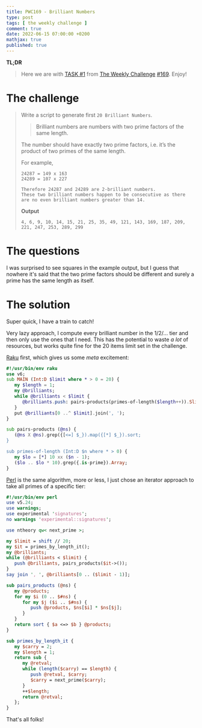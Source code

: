 ```yaml
---
title: PWC169 - Brilliant Numbers
type: post
tags: [ the weekly challenge ]
comment: true
date: 2022-06-15 07:00:00 +0200
mathjax: true
published: true
---
```


**TL;DR**

> Here we are with [TASK #1][] from [The Weekly Challenge][]
> [#169][]. Enjoy!

# The challenge

> Write a script to generate first `20 Brilliant Numbers`.
>
>> Brilliant numbers are numbers with two prime factors of the same
>> length.
>
> The number should have exactly two prime factors, i.e. it’s the
> product of two primes of the same length.
>
> For example,
>
>     24287 = 149 x 163
>     24289 = 107 x 227
>
>     Therefore 24287 and 24289 are 2-brilliant numbers.
>     These two brilliant numbers happen to be consecutive as there are no even brilliant numbers greater than 14.
>
>
> **Output**
>
>     4, 6, 9, 10, 14, 15, 21, 25, 35, 49, 121, 143, 169, 187, 209, 221, 247, 253, 289, 299

# The questions

I was surprised to see squares in the example output, but I guess that
nowhere it's said that the two prime factors should be different and
surely a prime has the same length as itself.

# The solution

Super quick, I have a train to catch!

Very lazy approach, I compute every brilliant number in the 1/2/... tier
and then only use the ones that I need. This has the potential to waste
*a lot* of resources, but works quite fine for the 20 items limit set in
the challenge.

[Raku][] first, which gives us some *meta* excitement:

```raku
#!/usr/bin/env raku
use v6;
sub MAIN (Int:D $limit where * > 0 = 20) {
   my $length = 1;
   my @brilliants;
   while @brilliants < $limit {
      @brilliants.push: pairs-products(primes-of-length($length++)).Slip;
   }
   put @brilliants[0 ..^ $limit].join(', ');
}

sub pairs-products (@ns) {
   (@ns X @ns).grep({[<=] $_}).map({[*] $_}).sort;
}

sub primes-of-length (Int:D $n where * > 0) {
   my $lo = [*] 10 xx ($n - 1);
   ($lo .. $lo * 10).grep({.is-prime}).Array;
}
```

[Perl][] is the same algorithm, more or less, I just chose an iterator
approach to take all primes of a specific tier:

```perl
#!/usr/bin/env perl
use v5.24;
use warnings;
use experimental 'signatures';
no warnings 'experimental::signatures';

use ntheory qw< next_prime >;

my $limit = shift // 20;
my $it = primes_by_length_it();
my @brilliants;
while (@brilliants < $limit) {
   push @brilliants, pairs_products($it->());
}
say join ', ', @brilliants[0 .. ($limit - 1)];

sub pairs_products (@ns) {
   my @products;
   for my $i (0 .. $#ns) {
      for my $j ($i .. $#ns) {
         push @products, $ns[$i] * $ns[$j];
      }
   }
   return sort { $a <=> $b } @products;
}

sub primes_by_length_it {
   my $carry = 2;
   my $length = 1;
   return sub {
      my @retval;
      while (length($carry) == $length) {
         push @retval, $carry;
         $carry = next_prime($carry);
      }
      ++$length;
      return @retval;
   };
}
```

That's all folks!


[The Weekly Challenge]: https://theweeklychallenge.org/
[#169]: https://theweeklychallenge.org/blog/perl-weekly-challenge-169/
[TASK #1]: https://theweeklychallenge.org/blog/perl-weekly-challenge-169/#TASK1
[Perl]: https://www.perl.org/
[Raku]: https://raku.org/
